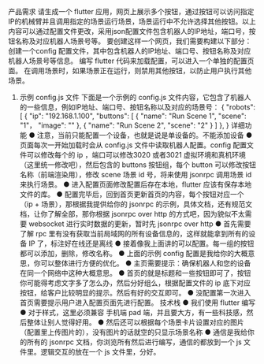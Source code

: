 产品需求
请生成一个 flutter 应用，网页上展示多个按钮，通过按钮可以访问指定IP的机械臂并且调用指定的场景运行场景，场景运行中不允许选择其他按钮。以上内容可以通过配置文件更改，采用json配置文件包含机器人的IP地址，端口号，按钮名称及对应机器人场景号等。
要创建这样一个网页，我们需要构建以下部分：
创建一个config 配置文件，其中包含机器人的IP地址、端口号、按钮名称及对应机器人场景号等信息。
编写 flutter 代码来加载配置，可以进入一个单独的配置页面。
在调用场景时，如果场景正在运行，则禁用其他按钮，以防止用户执行其他场景。
1. 示例 config.js 文件
下面是一个示例的 config.js 文件内容，它包含了机器人的一些信息，例如IP地址、端口号、按钮名称以及对应的场景号：
{
  "robots": [
 {
   "ip": "192.168.1.100",
   "buttons": [
 {
   "name": "Run Scene 1",
   "scene": "1"，
         "image": ""
 },
 {
   "name": "Run Scene 2",
   "scene": "2"
 }
   ]
 },
}
详细功能
● 注意，当前只能配置一个设备，也就是说是单设备的。不能添加设备
● 页面每次一开始加载时会从 config.js 文件中读取机器人配置。config 配置文件可以修改每个的 ip ，端口可以修改3020 或者3021 虚拟环境和真机环境（这里统一修改吧），然后包含的 buttons 按钮组，每个 button 可以修改按钮名称（前端渲染用），修改 scene 场景 id 号，将来使用 jsonrpc 调用场景 id 来执行场景。
● 进入配置页面修改配置后存在本地，flutter 应该有保存本地文件的库。
● 配置完毕后，回到首页更新首页的内容，每个按钮对应一个（ip + 场景），那根据我提供给你的 jsonrpc 的示例，具体文档，还有规范文档，让你了解全部，那你根据 jsonrpc over http 的方式吧，因为貌似不太需要 websocket 进行实时数据的更新，暂时先 jsonrpc over http
● 首先需要了解 rpc 里有没有获取当前局域网的所有设备信息的，这样就能拿到所有的设备 IP 了，标注好在线还是离线
● 接着像我上面讲的可以配置。每一组的按钮都可以添加，删除，修改名称。
● 上面的示例 config 配置是我给你的大概意思，你可以整体进行方便的优化。
● 主页需要提示：确保机器人和您的设备在同一个网络中这种大概意思。
● 首页的就是标题和一些按钮即可了，按钮你可能得考虑文字多了怎么办，然后分好组么，根据配置文件的 ip 底下对应按钮，给客户比较明显的提示。然后有好的交互即可。
● 没配置第一次进入首页需要提示用户进入配置页面先进行配置。
技术栈
● 我们使用 flutter 编写 
● 对于样式，这里必须兼容 手机端 pad 端，并且要大方，有一些科技感，然后整体让别人觉得好用。
● 然后还可以根据每个场景卡片设置对应的图片（配置里上传图片的），没有图片的话就空的只显示场景名称
	● 通信是我给你的所有的 jsonrpc 文档，你浏览所有然后进行编写，通信的都放到一个 js 文件里。逻辑交互的放在一个 js 文件里，分好。
